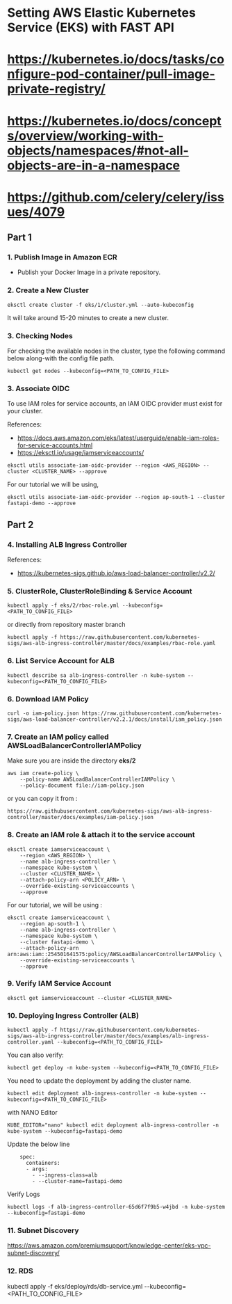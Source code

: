 # Setting AWS Elastic Kubernetes Service (EKS) with FAST API

# https://kubernetes.io/docs/tasks/configure-pod-container/pull-image-private-registry/
# https://kubernetes.io/docs/concepts/overview/working-with-objects/namespaces/#not-all-objects-are-in-a-namespace

# https://github.com/celery/celery/issues/4079
## Part 1

### 1. Publish Image in Amazon ECR

- Publish your Docker Image in a private repository. 

### 2. Create a New Cluster

```
eksctl create cluster -f eks/1/cluster.yml --auto-kubeconfig
```
It will take around 15-20 minutes to create a new cluster.


### 3. Checking Nodes

For checking the available nodes in the cluster, type the following command below along-with
the config file path.

```
kubectl get nodes --kubeconfig=<PATH_TO_CONFIG_FILE>
```

### 3. Associate OIDC
To use IAM roles for service accounts, an IAM OIDC provider must exist for your cluster.

References:
* https://docs.aws.amazon.com/eks/latest/userguide/enable-iam-roles-for-service-accounts.html
* https://eksctl.io/usage/iamserviceaccounts/

```
eksctl utils associate-iam-oidc-provider --region <AWS_REGION> --cluster <CLUSTER_NAME> --approve
```
For our tutorial we will be using,

```
eksctl utils associate-iam-oidc-provider --region ap-south-1 --cluster fastapi-demo --approve
```

## Part 2

### 4. Installing ALB Ingress Controller

References:
* https://kubernetes-sigs.github.io/aws-load-balancer-controller/v2.2/



### 5. ClusterRole, ClusterRoleBinding & Service Account

```
kubectl apply -f eks/2/rbac-role.yml --kubeconfig=<PATH_TO_CONFIG_FILE>
```
or directly from repository master branch

```
kubectl apply -f https://raw.githubusercontent.com/kubernetes-sigs/aws-alb-ingress-controller/master/docs/examples/rbac-role.yaml
```

### 6. List Service Account for ALB

```
kubectl describe sa alb-ingress-controller -n kube-system --kubeconfig=<PATH_TO_CONFIG_FILE>
```




### 6. Download IAM Policy

```
curl -o iam-policy.json https://raw.githubusercontent.com/kubernetes-sigs/aws-load-balancer-controller/v2.2.1/docs/install/iam_policy.json
```



### 7. Create an IAM policy called AWSLoadBalancerControllerIAMPolicy

Make sure you are inside the directory **eks/2**
```
aws iam create-policy \
    --policy-name AWSLoadBalancerControllerIAMPolicy \
    --policy-document file://iam-policy.json
```

or you can copy it from :

```
https://raw.githubusercontent.com/kubernetes-sigs/aws-alb-ingress-controller/master/docs/examples/iam-policy.json
```


### 8. Create an IAM role & attach it to the service account

```
eksctl create iamserviceaccount \
    --region <AWS_REGION> \
    --name alb-ingress-controller \
    --namespace kube-system \
    --cluster <CLUSTER_NAME> \
    --attach-policy-arn <POLICY_ARN> \
    --override-existing-serviceaccounts \
    --approve

```

For our tutorial, we will be using :

```
eksctl create iamserviceaccount \
    --region ap-south-1 \
    --name alb-ingress-controller \
    --namespace kube-system \
    --cluster fastapi-demo \
    --attach-policy-arn arn:aws:iam::254501641575:policy/AWSLoadBalancerControllerIAMPolicy \
    --override-existing-serviceaccounts \
    --approve

```

### 9. Verify IAM Service Account

```
eksctl get iamserviceaccount --cluster <CLUSTER_NAME>
```

### 10. Deploying Ingress Controller (ALB)

```
kubectl apply -f https://raw.githubusercontent.com/kubernetes-sigs/aws-alb-ingress-controller/master/docs/examples/alb-ingress-controller.yaml --kubeconfig=<PATH_TO_CONFIG_FILE>

```

You can also verify:

```
kubectl get deploy -n kube-system --kubeconfig=<PATH_TO_CONFIG_FILE>
```


You need to update the deployment by adding the cluster name.

```
kubectl edit deployment alb-ingress-controller -n kube-system --kubeconfig=<PATH_TO_CONFIG_FILE>
```
with NANO Editor

```
KUBE_EDITOR="nano" kubectl edit deployment alb-ingress-controller -n kube-system --kubeconfig=fastapi-demo
```

Update the below line

```
    spec:
      containers:
      - args:
        - --ingress-class=alb
        - --cluster-name=fastapi-demo 

```

Verify Logs

```
kubectl logs -f alb-ingress-controller-65d6f7f9b5-w4jbd -n kube-system --kubeconfig=fastapi-demo
```



### 11. Subnet Discovery

https://aws.amazon.com/premiumsupport/knowledge-center/eks-vpc-subnet-discovery/



### 12. RDS

kubectl apply -f eks/deploy/rds/db-service.yml --kubeconfig=<PATH_TO_CONFIG_FILE>


